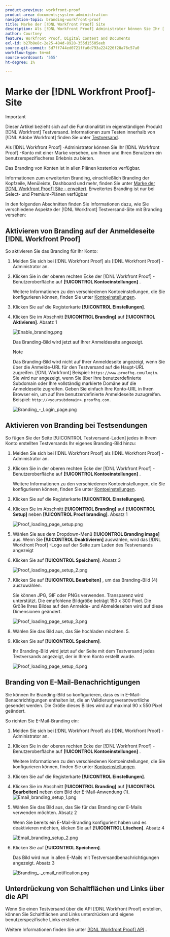 ```yaml
---
product-previous: workfront-proof
product-area: documents;system-administration
navigation-topic: branding-workfront-proof
title: Marke der [!DNL Workfront Proof] Site
description: Als [!DNL Workfront Proof] Administrator können Sie Ihr [!DNL Workfront Proof] Konto mit einer Marke versehen, um Ihnen und Ihren Benutzern ein benutzerspezifischeres Erlebnis zu bieten.
author: Courtney
feature: Workfront Proof, Digital Content and Documents
exl-id: b27b8e8c-2e25-484d-8928-355d15505eeb
source-git-commit: 5d7ff744ed0721ffa6d793a224226f28a76c57a0
workflow-type: tm+mt
source-wordcount: '555'
ht-degree: 1%

---
```


# Marke der [!DNL Workfront Proof]-Site

>[!IMPORTANT]
>
>Dieser Artikel bezieht sich auf die Funktionalität im eigenständigen Produkt [!DNL Workfront] Testversand. Informationen zum Testen innerhalb von [!DNL Adobe Workfront] finden Sie unter [Testversand](../../../review-and-approve-work/proofing/proofing.md).

Als [!DNL Workfront Proof] -Administrator können Sie Ihr [!DNL Workfront Proof] -Konto mit einer Marke versehen, um Ihnen und Ihren Benutzern ein benutzerspezifischeres Erlebnis zu bieten.

Das Branding von Konten ist in allen Plänen kostenlos verfügbar.

Informationen zum erweiterten Branding, einschließlich Branding der Kopfzeile, Menüleiste, Dashboard und mehr, finden Sie unter [Marke der [!DNL Workfront Proof] Site - erweitert](../../../workfront-proof/wp-acct-admin/branding/brand-wp-site-advanced.md). Erweitertes Branding ist nur bei Select- und Premium-Plänen verfügbar

In den folgenden Abschnitten finden Sie Informationen dazu, wie Sie verschiedene Aspekte der [!DNL Workfront] Testversand-Site mit Branding versehen:

## Aktivieren von Branding auf der Anmeldeseite [!DNL Workfront Proof]

So aktivieren Sie das Branding für Ihr Konto:

1. Melden Sie sich bei [!DNL Workfront Proof] als [!DNL Workfront Proof] -Administrator an.
1. Klicken Sie in der oberen rechten Ecke der [!DNL Workfront Proof] -Benutzeroberfläche auf **[!UICONTROL Kontoeinstellungen]** .

   Weitere Informationen zu den verschiedenen Kontoeinstellungen, die Sie konfigurieren können, finden Sie unter [Kontoeinstellungen](https://support.workfront.com/hc/en-us/sections/115000912147-Account-Settings).

1. Klicken Sie auf die Registerkarte **[!UICONTROL Einstellungen]**.
1. Klicken Sie im Abschnitt **[!UICONTROL Branding]** auf **[!UICONTROL Aktivieren]**. Absatz 1

   ![Enable_branding.png](assets/enable-branding-350x177.png)

   Das Branding-Bild wird jetzt auf Ihrer Anmeldeseite angezeigt.

   >[!NOTE]
   >
   >Das Branding-Bild wird nicht auf Ihrer Anmeldeseite angezeigt, wenn Sie über die Anmelde-URL für den Testversand auf die Haupt-URL zugreifen. [!DNL Workfront] Beispiel: `https://www.proofhq.com/login`. Sie wird nur angezeigt, wenn Sie über Ihre benutzerdefinierte Subdomain oder Ihre vollständig markierte Domäne auf die Anmeldeseite zugreifen. Geben Sie einfach Ihre Konto-URL in Ihren Browser ein, um auf Ihre benutzerdefinierte Anmeldeseite zuzugreifen. Beispiel: `http://<yoursubdomain>.proofhq.com.` <!--For more information about fully branded domains, see "Fully Branded Domains" in the article [Configure a branded domain in [!DNL Workfront Proof]](../../../workfront-proof/wp-acct-admin/branding/configure-branded-domain-in-wp.md).-->

   ![Branding_-_Login_page.png](assets/branding---login-page-350x198.png)

## Aktivieren von Branding bei Testsendungen

So fügen Sie der Seite [!UICONTROL Testversand-Laden] jedes in Ihrem Konto erstellten Testversands Ihr eigenes Branding-Bild hinzu:

1. Melden Sie sich bei [!DNL Workfront Proof] als [!DNL Workfront Proof] -Administrator an.
1. Klicken Sie in der oberen rechten Ecke der [!DNL Workfront Proof] -Benutzeroberfläche auf **[!UICONTROL Kontoeinstellungen]** .

   Weitere Informationen zu den verschiedenen Kontoeinstellungen, die Sie konfigurieren können, finden Sie unter [Kontoeinstellungen](https://support.workfront.com/hc/en-us/sections/115000912147-Account-Settings).

1. Klicken Sie auf die Registerkarte **[!UICONTROL Einstellungen]**.
1. Klicken Sie im Abschnitt **[!UICONTROL Branding]** auf **[!UICONTROL Setup]** neben **[!UICONTROL Proof branding]**. Absatz 1

   ![Proof_loading_page_setup.png](assets/proof-loading-page-setup-350x159.png)

1. Wählen Sie aus dem Dropdown-Menü **[!UICONTROL Branding image]** aus.
Wenn Sie **[!UICONTROL Deaktivieren]** auswählen, wird das [!DNL Workfront Proof] -Logo auf der Seite zum Laden des Testversands angezeigt

1. Klicken Sie auf **[!UICONTROL Speichern]**. Absatz 3

   ![Proof_loading_page_setup_2.png](assets/proof-loading-page-setup-2-350x164.png)

1. Klicken Sie auf **[!UICONTROL Bearbeiten]** , um das Branding-Bild (4) auszuwählen.

   Sie können JPG, GIF oder PNGs verwenden. Transparenz wird unterstützt. Die empfohlene Bildgröße beträgt 150 x 300 Pixel. Die Größe Ihres Bildes auf den Anmelde- und Abmeldeseiten wird auf diese Dimensionen geändert.

   ![Proof_loading_page_setup_3.png](assets/proof-loading-page-setup-3-350x116.png)

1. Wählen Sie das Bild aus, das Sie hochladen möchten. 5.
1. Klicken Sie auf **[!UICONTROL Speichern]**.

   Ihr Branding-Bild wird jetzt auf der Seite mit dem Testversand jedes Testversands angezeigt, der in Ihrem Konto erstellt wurde.

   ![Proof_loading_page_setup_4.png](assets/proof-loading-page-setup-4-350x97.png)

## Branding von E-Mail-Benachrichtigungen

Sie können Ihr Branding-Bild so konfigurieren, dass es in E-Mail-Benachrichtigungen enthalten ist, die an Validierungsverantwortliche gesendet werden. Die Größe dieses Bildes wird auf maximal 90 x 550 Pixel geändert.

So richten Sie E-Mail-Branding ein:

1. Melden Sie sich bei [!DNL Workfront Proof] als [!DNL Workfront Proof] -Administrator an.
1. Klicken Sie in der oberen rechten Ecke der [!DNL Workfront Proof] -Benutzeroberfläche auf **[!UICONTROL Kontoeinstellungen]** .

   Weitere Informationen zu den verschiedenen Kontoeinstellungen, die Sie konfigurieren können, finden Sie unter [Kontoeinstellungen](https://support.workfront.com/hc/en-us/sections/115000912147-Account-Settings).

1. Klicken Sie auf die Registerkarte **[!UICONTROL Einstellungen]**.
1. Klicken Sie im Abschnitt **[!UICONTROL Branding]** auf **[!UICONTROL Bearbeiten]** neben dem Bild der E-Mail-Anwendung (1).
   ![Email_branding_setup_1.png](assets/email-branding-setup-1-350x227.png)

1. Wählen Sie das Bild aus, das Sie für das Branding der E-Mails verwenden möchten. Absatz 2

   Wenn Sie bereits ein E-Mail-Branding konfiguriert haben und es deaktivieren möchten, klicken Sie auf **[!UICONTROL Löschen]**. Absatz 4

   ![Email_branding_setup_2.png](assets/email-branding-setup-2-350x96.png)

1. Klicken Sie auf **[!UICONTROL Speichern]**.

   Das Bild wird nun in allen E-Mails mit Testversandbenachrichtigungen angezeigt. Absatz 3

   ![Branding_-_email_notification.png](assets/branding---email-notification-350x195.png)

<!--
<h2 data-mc-conditions="QuicksilverOrClassic.Draft mode">Custom Sub-Domains</h2>
-->

<!--
<p data-mc-conditions="QuicksilverOrClassic.Draft mode">You can add your brand name to your Workfront Proof account URL. For example, your URL might look like this:</p>
-->

<!--
<p data-mc-conditions="QuicksilverOrClassic.Draft mode"><strong>http://yoursubdomain.proofhq.com</strong> </p>
-->

<!--
<p data-mc-conditions="QuicksilverOrClassic.Draft mode">This customization is also included in all your proof links, as well as in the 'From' email address for your proof notifications.</p>
-->

<!--
<p data-mc-conditions="QuicksilverOrClassic.Draft mode">For more information on how to set up a branded sub-domain, see <a href="../../../workfront-proof/wp-acct-admin/branding/configure-branded-domain-in-wp.md" class="MCXref xref">Configure a branded domain in Workfront Proof</a></p>
-->

## Unterdrückung von Schaltflächen und Links über die API

Wenn Sie einen Testversand über die API [!DNL Workfront Proof] erstellen, können Sie Schaltflächen und Links unterdrücken und eigene benutzerspezifische Links erstellen.

Weitere Informationen finden Sie unter [[!DNL Workfront Proof] API](https://api.proofhq.com/) .
